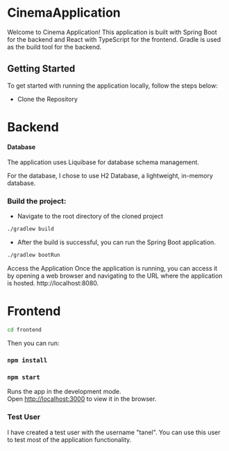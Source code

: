 
# CinemaApplication

Welcome to Cinema Application! This application is built with Spring Boot for the backend and React with TypeScript for the frontend. Gradle is used as the build tool for the backend.

## Getting Started

To get started with running the application locally, follow the steps below:


- Clone the Repository

# Backend

#### Database

The application uses Liquibase for database schema management.

For the database, I chose to use H2 Database, a lightweight, in-memory database. 
### Build the project:
- Navigate to the root directory of the cloned project
```sh
./gradlew build
```
- After the build is successful, you can run the Spring Boot application.

```sh
./gradlew bootRun
```

Access the Application
Once the application is running, you can access it by opening a web browser and navigating to the URL where the application is hosted.
http://localhost:8080.


# Frontend



```sh
cd frontend
```
Then you can run:



### `npm install`
### `npm start`

Runs the app in the development mode.\
Open [http://localhost:3000](http://localhost:3000) to view it in the browser.

### Test User
I have created a test user with the username "tanel". You can use this user to test most of the application functionality.


